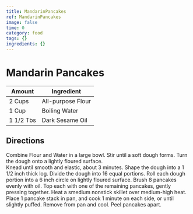 ```yaml
---
title: MandarinPancakes
ref: MandarinPancakes
image: false
time: 0
category: food
tags: {}
ingredients: {}
---
```

# Mandarin Pancakes

Amount | Ingredient
----|----
2 Cups | All-purpose Flour
1 Cup | Boiling Water
1 1/2 Tbs | Dark Sesame Oil

## Directions

Combine Flour and Water in a large bowl.
Stir until a soft dough forms.
Turn the dough onto a lightly floured surface.  
Knead until smooth and elastic, about 3 minutes.
Shape the dough into a 1 1/2 inch thick log.
Divide the dough into 16 equal portions.
Roll each dough portion into a 6 inch circle on lightly floured surface.
Brush 8 pancakes evenly with oil.
Top each with one of the remaining pancakes, gently pressing together.
Heat a smedium nonstick skillet over medium-high heat.
Place 1 pancake stack in pan, and cook 1 minute on each side, or until slightly puffed.
Remove from pan and cool.
Peel pancakes apart.